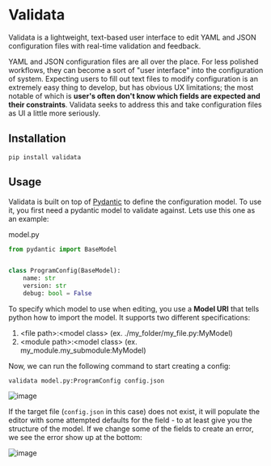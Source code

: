 # Validata

Validata is a lightweight, text-based user interface to edit YAML and JSON configuration files with real-time validation and feedback.

YAML and JSON configuration files are all over the place. For less polished workflows, they can become a sort of "user interface" into the configuration of system. 
Expecting users to fill out text files to modify configuration is an extremely easy thing to develop, but has obvious UX limitations; the most notable of which is **user's often don't know which fields are expected and their constraints**.
Validata seeks to address this and take configuration files as UI a little more seriously.

## Installation
```pip install validata```

## Usage

Validata is built on top of [Pydantic]([url](https://docs.pydantic.dev/latest/)) to define the configuration model. To use it, you first need a pydantic model to validate against. Lets use this one as an example:

model.py
```python
from pydantic import BaseModel


class ProgramConfig(BaseModel):
    name: str
    version: str
    debug: bool = False
```


To specify which model to use when editing, you use a **Model URI** that tells python how to import the model. It supports two different specifications:
1. &lt;file path&gt;:&lt;model class&gt;  (ex. ./my_folder/my_file.py:MyModel)
2. &lt;module path&gt;:&lt;model class&gt; (ex. my_module.my_submodule:MyModel)

Now, we can run the following command to start creating a config:
```
validata model.py:ProgramConfig config.json
```
![image](https://github.com/user-attachments/assets/c5ea056e-3d49-48fc-a66d-ebcd8c08e82c)

If the target file (`config.json` in this case) does not exist, it will populate the editor with some attempted defaults for the field - to at least give you the structure of the model.
If we change some of the fields to create an error, we see the error show up at the bottom:

![image](https://github.com/user-attachments/assets/3da4a8a2-0d72-481d-a001-6286ba43e474)
